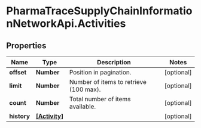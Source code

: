 # PharmaTraceSupplyChainInformationNetworkApi.Activities

## Properties
Name | Type | Description | Notes
------------ | ------------- | ------------- | -------------
**offset** | **Number** | Position in pagination. | [optional] 
**limit** | **Number** | Number of items to retrieve (100 max). | [optional] 
**count** | **Number** | Total number of items available. | [optional] 
**history** | [**[Activity]**](Activity.md) |  | [optional] 


